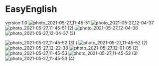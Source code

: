 # EasyEnglish
version 1.0 
![photo_2021-05-27_11-45-51](https://user-images.githubusercontent.com/78356285/120654035-ba079980-c49a-11eb-83ce-dcca9e52601d.jpg)
![photo_2021-05-27_12-04-37](https://user-images.githubusercontent.com/78356285/120655386-128b6680-c49c-11eb-89f1-1cf6258d516d.jpg)
![photo_2021-05-27_11-45-51 (2)](https://user-images.githubusercontent.com/78356285/120655423-1a4b0b00-c49c-11eb-875c-a53154730a33.jpg)
![photo_2021-05-27_12-04-36](https://user-images.githubusercontent.com/78356285/120655342-069fa480-c49c-11eb-8a63-40262e2c44c5.jpg)
![photo_2021-05-27_12-04-37 (2)](https://user-images.githubusercontent.com/78356285/120655348-099a9500-c49c-11eb-984c-8430b15a878d.jpg)

![photo_2021-05-27_11-45-52 (3)](https://user-images.githubusercontent.com/78356285/120654732-66e21680-c49b-11eb-8398-c55b3730387a.jpg)
)
![photo_2021-05-27_11-45-52 (2)](https://user-images.githubusercontent.com/78356285/120654751-6a759d80-c49b-11eb-9e4d-bec3e6046a9f.jpg)
![photo_2021-05-27_12-22-38](https://user-images.githubusercontent.com/78356285/120654788-719cab80-c49b-11eb-8548-560dafca3848.jpg)
![photo_2021-05-27_12-01-05 (2)](https://user-images.githubusercontent.com/78356285/120654793-74979c00-c49b-11eb-87c1-6c9cc6527cab.jpg)
![photo_2021-05-27_11-45-53](https://user-images.githubusercontent.com/78356285/120654827-7bbeaa00-c49b-11eb-9269-16309422056b.jpg)
![photo_2021-05-27_11-45-53 (3)](https://user-images.githubusercontent.com/78356285/120654848-7eb99a80-c49b-11eb-8ef2-0a7622ca2e0f.jpg)
![photo_2021-05-27_11-45-53 (4)](https://user-images.githubusercontent.com/78356285/120654856-811bf480-c49b-11eb-8f79-2dda06b53562.jpg)
